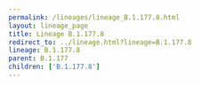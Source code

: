```yaml
---
permalink: /lineages/lineage_B.1.177.8.html
layout: lineage_page
title: Lineage B.1.177.8
redirect_to: ../lineage.html?lineage=B.1.177.8
lineage: B.1.177.8
parent: B.1.177
children: ['B.1.177.8']
---
```

